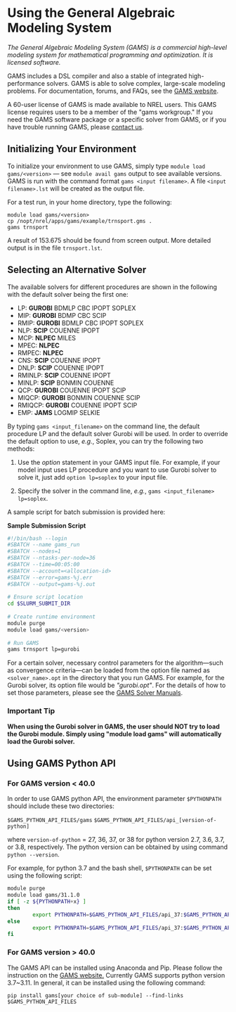 # Using the General Algebraic Modeling System

*The General Algebraic Modeling System (GAMS) is a commercial high-level modeling system for mathematical programming and optimization. It is licensed software.*

GAMS includes a DSL compiler and also a stable of integrated high-performance solvers. GAMS is able to solve complex, large-scale modeling problems. For documentation, forums, and FAQs, see the [GAMS website](https://www.gams.com/).

A 60-user license of GAMS is made available to NREL users. This GAMS license requires users to be a member of the "gams workgroup." If you need the GAMS software package or a specific solver from GAMS, or if you have trouble running GAMS, please [contact us](https://www.nrel.gov/hpc/contact-us.html).

## Initializing Your Environment

To initialize your environment to use GAMS, simply type `module load gams/<version>` — see `module avail gams` output to see available versions. GAMS is run with the command format `gams <input filename>`. A file `<input filename>.lst` will be created as the output file.   

For a test run, in your home directory, type the following:

```
module load gams/<version>
cp /nopt/nrel/apps/gams/example/trnsport.gms .
gams trnsport
```

A result of 153.675 should be found from screen output. More detailed output is in the file `trnsport.lst`. 

## Selecting an Alternative Solver

The available solvers for different procedures are shown in the following with the default solver being the first one:

* LP: **GUROBI** BDMLP CBC IPOPT SOPLEX
* MIP: **GUROBI** BDMP CBC SCIP
* RMIP: **GUROBI** BDMLP CBC IPOPT SOPLEX
* NLP: **SCIP** COUENNE IPOPT
* MCP: **NLPEC** MILES
* MPEC: **NLPEC**
* RMPEC: **NLPEC**
* CNS: **SCIP** COUENNE IPOPT 
* DNLP: **SCIP** COUENNE IPOPT 
* RMINLP: **SCIP** COUENNE IPOPT 
* MINLP: **SCIP** BONMIN COUENNE 
* QCP: **GUROBI** COUENNE IPOPT SCIP
* MIQCP: **GUROBI** BONMIN COUENNE SCIP
* RMIQCP: **GUROBI** COUENNE IPOPT SCIP
* EMP: **JAMS** LOGMIP SELKIE 

By typing `gams <input_filename>` on the command line, the default procedure LP and the default solver Gurobi will be used. In order to override the default option to use, *e.g.*, Soplex, you can try the following two methods: 

1.  Use the *option* statement in your GAMS input file. For example, if your model input uses LP procedure and you want to use Gurobi solver to solve it, just add `option lp=soplex` to your input file.

1.  Specify the solver in the command line, *e.g.*, `gams <input_filename> lp=soplex`. 

A sample script for batch submission is provided here:

**Sample Submission Script**

```bash
#!/bin/bash --login
#SBATCH --name gams_run
#SBATCH --nodes=1
#SBATCH --ntasks-per-node=36
#SBATCH --time=00:05:00
#SBATCH --account=<allocation-id>
#SBATCH --error=gams-%j.err
#SBATCH --output=gams-%j.out
	 
# Ensure script location
cd $SLURM_SUBMIT_DIR
	 
# Create runtime environment
module purge
module load gams/<version>
	  
# Run GAMS
gams trnsport lp=gurobi
```

For a certain solver, necessary control parameters for the algorithm—such as convergence criteria—can be loaded from the option file named as `<solver_name>.opt` in the directory that you run GAMS. For example, for the Gurobi solver, its option file would be *"gurobi.opt"*. For the details of how to set those parameters, please see the [GAMS Solver Manuals](https://www.gams.com/latest/docs/S_MAIN.html). 

### Important Tip
**When using the Gurobi solver in GAMS, the user should NOT try to load the Gurobi module. Simply using "module load gams" will automatically load the Gurobi solver.**

## Using GAMS Python API

### For GAMS version < 40.0
In order to use GAMS python API, the environment parameter `$PYTHONPATH` should include these two directories: 

`$GAMS_PYTHON_API_FILES/gams`
`$GAMS_PYTHON_API_FILES/api_[version-of-python]`

where `version-of-python` =  27, 36, 37, or 38 for python version 2.7, 3.6, 3.7, or 3.8, respectively. The python version can be obtained by using command `python --version`. 

For example, for python 3.7 and the bash shell, `$PYTHONPATH` can be set using the following script:

```bash
module purge
module load gams/31.1.0
if [ -z ${PYTHONPATH+x} ]
then
        export PYTHONPATH=$GAMS_PYTHON_API_FILES/api_37:$GAMS_PYTHON_API_FILES/gams
else
        export PYTHONPATH=$GAMS_PYTHON_API_FILES/api_37:$GAMS_PYTHON_API_FILES/gams:$PYTHONPATH
fi
```

### For GAMS version > 40.0
The GAMS API can be installed using Anaconda and Pip. Please follow the instruction on the [GAMS website.](https://www.gams.com/latest/docs/API_PY_GETTING_STARTED.html) Currently GAMS supports python version 3.7~3.11. In general, it can be installed using the following command:

```
pip install gams[your choice of sub-module] --find-links $GAMS_PYTHON_API_FILES
```

